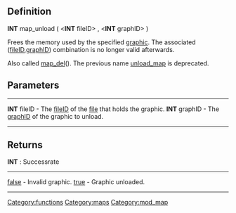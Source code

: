 Definition
----------

**INT** map\_unload ( &lt;**INT** fileID&gt; , &lt;**INT** graphID&gt; )

Frees the memory used by the specified [graphic](graphic "wikilink").
The associated
([fileID](fileID "wikilink"),[graphID](graphID "wikilink")) combination
is no longer valid afterwards.

Also called [map\_del](map_del "wikilink")(). The previous name
[unload\_map](unload_map "wikilink") is deprecated.

Parameters
----------

  ----------------- ------------------------------------------------------------------------------------------
  **INT** fileID    - The [fileID](fileID "wikilink") of the [file](file "wikilink") that holds the graphic.
  **INT** graphID   - The [graphID](graphID "wikilink") of the graphic to unload.
  ----------------- ------------------------------------------------------------------------------------------

Returns
-------

**INT** : Successrate

  --------------------------- ---------------------
  [false](false "wikilink")   - Invalid graphic.
  [true](true "wikilink")     - Graphic unloaded.
  --------------------------- ---------------------

<Category:functions> <Category:maps> <Category:mod_map>
